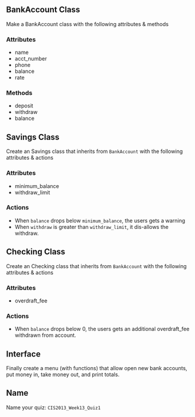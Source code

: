 ## BankAccount Class

Make a BankAccount class with the following attributes & methods

### Attributes

* name
* acct_number
* phone
* balance
* rate

### Methods

* deposit
* withdraw
* balance

## Savings Class

Create an Savings class that inherits from `BankAccount` with the following attributes & actions

### Attributes

* minimum_balance
* withdraw_limit

### Actions

* When `balance` drops below `minimum_balance`, the users gets a warning
* When `withdraw` is greater than `withdraw_limit`, it dis-allows the withdraw.

## Checking Class

Create an Checking class that inherits from `BankAccount` with the following attributes & actions

### Attributes

* overdraft_fee

### Actions

* When `balance` drops below 0, the users gets an additional overdraft_fee withdrawn from account.

## Interface

Finally create a menu (with functions) that allow open new bank accounts, put money in, take money out, and print totals.

## Name

Name your quiz: `CIS2013_Week13_Quiz1`